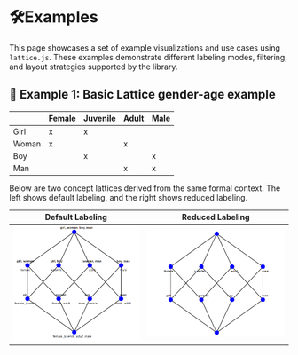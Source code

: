 
# 🛠️**Examples**

This page showcases a set of example visualizations and use cases using `lattice.js`. These examples demonstrate different labeling modes, filtering, and layout strategies supported by the library.

## 🔹 Example 1: Basic Lattice gender-age example

|        | Female | Juvenile | Adult | Male |
|--------|--------|----------|--------|------|
| Girl   | x      | x        |        |      |
| Woman  | x      |          | x      |      |
| Boy    |        | x        |        | x    |
| Man    |        |          | x      | x    |

Below are two concept lattices derived from the same formal context. The left shows default labeling, and the right shows reduced labeling.

| Default Labeling | Reduced Labeling |
|------------------|------------------|
| ![Default Labeling](./screenshots/gender-age-full-labeling.png) | ![Reduced Labeling](./screenshots/gender-age-reduced-labeling.png)|


